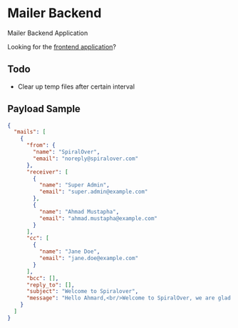 # Mailer Backend
Mailer Backend Application

Looking for the [frontend application](https://github.com/mailer/mailer-frontend)?

## Todo
- Clear up temp files after certain interval

## Payload Sample
```json
{
  "mails": [
    {
      "from": {
        "name": "SpiralOver",
        "email": "noreply@spiralover.com"
      },
      "receiver": [
        {
          "name": "Super Admin",
          "email": "super.admin@example.com"
        },
        {
          "name": "Ahmad Mustapha",
          "email": "ahmad.mustapha@example.com"
        }
      ],
      "cc": [
        {
          "name": "Jane Doe",
          "email": "jane.doe@example.com"
        }
      ],
      "bcc": [],
      "reply_to": [],
      "subject": "Welcome to Spiralover",
      "message": "Hello Ahmard,<br/>Welcome to SpiralOver, we are glad to have you here."
    }
  ]
}
```
